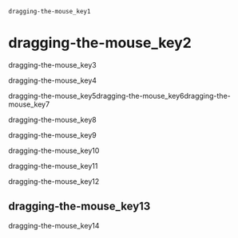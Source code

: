 ```ngMeta
dragging-the-mouse_key1
```
# dragging-the-mouse_key2
dragging-the-mouse_key3

dragging-the-mouse_key4

dragging-the-mouse_key5dragging-the-mouse_key6dragging-the-mouse_key7

dragging-the-mouse_key8


dragging-the-mouse_key9

dragging-the-mouse_key10

dragging-the-mouse_key11

dragging-the-mouse_key12

## dragging-the-mouse_key13
dragging-the-mouse_key14

